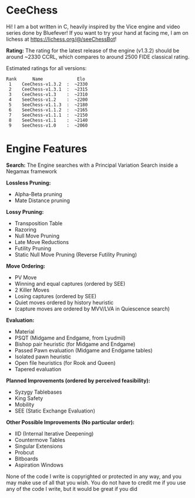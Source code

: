 # CeeChess
Hi! I am a bot written in C, heavily inspired by the Vice engine and video series done by Bluefever! If you want to try your hand at facing me, I am on lichess at https://lichess.org/@/seeChessBot!

**Rating:**
The rating for the latest release of the engine (v1.3.2) should be around ~2330 CCRL, which compares to around 2500 FIDE classical rating.

Estimated ratings for all versions:
```
Rank      Name             Elo
 1    CeeChess-v1.3.2  :  ~2330
 2    CeeChess-v1.3.1  :  ~2315
 3    CeeChess-v1.3    :  ~2310
 4    SeeChess-v1.2    :  ~2200
 5    SeeChess-v1.1.3  :  ~2180
 6    SeeChess-v1.1.2  :  ~2165
 7    SeeChess-v1.1.1  :  ~2150
 8    SeeChess-v1.1    :  ~2140
 9    SeeChess-v1.0    :  ~2060
```

# Engine Features

**Search:**
The Engine searches with a Principal Variation Search inside a Negamax framework

**Lossless Pruning:**
- Alpha-Beta pruning
- Mate Distance pruning

**Lossy Pruning:**
- Transposition Table
- Razoring
- Null Move Pruning
- Late Move Reductions
- Futility Pruning
- Static Null Move Pruning (Reverse Futility Pruning)

**Move Ordering:**
- PV Move
- Winning and equal captures (ordered by SEE)
- 2 Killer Moves
- Losing captures (ordered by SEE)
- Quiet moves ordered by history heuristic
- (capture moves are ordered by MVV/LVA in Quiescence search)

**Evaluation:**
- Material
- PSQT (Midgame and Endgame, from Lyudmil)
- Bishop pair heuristic (for Midgame and Endgame)
- Passed Pawn evaluation (Midgame and Endgame tables)
- Isolated pawn heuristic
- Open file heuristics (for Rook and Queen)
- Tapered evaluation

**Planned Improvements (ordered by perceived feasibility):**
- Syzygy Tablebases
- King Safety
- Mobility
- SEE (Static Exchange Evaluation)

**Other Possible Improvements (No particular order):**
- IID (Internal Iterative Deepening)
- Countermove Tables
- Singular Extensions
- Probcut
- Bitboards
- Aspiration Windows

None of the code I write is copyrighted or protected in any way, and you may make use of all that you wish. You do not have to credit me if you use any of the code I write, but it would be great if you did
